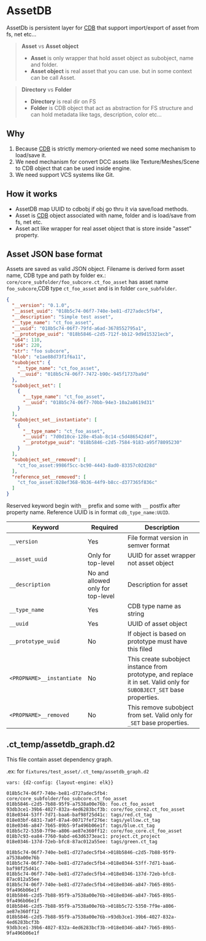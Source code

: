 # AssetDB

AssetDb is persistent layer for [CDB](cdb.md) that support import/export of asset from fs, net etc...


> **Asset** vs **Asset object**
>
> - **Asset** is only wrapper that hold asset object as subobject, name and folder.
> - **Asset object** is real asset that you can use. but in some context can be call Asset.

> **Directory** vs **Folder**
>
> - **Directory** is real dir on FS
> - **Folder** is CDB object that act as abstraction for FS structure and can hold metadata like tags, description,
    color etc...

## Why

1. Because [CDB](cdb.md) is strictly memory-oriented we need some mechanism to load/save it.
2. We need mechanism for convert DCC assets like Texture/Meshes/Scene to CDB object that can be used inside engine.
3. We need support VCS systems like Git.

## How it works

- AssetDB map UUID to cdbobj if obj go thru it via save/load methods.
- Asset is [CDB](cdb.md) object associated with name, folder and is load/save from fs, net etc.
- Asset act like wrapper for real asset object that is store inside "asset" property.

## Asset JSON base format

Assets are saved as valid JSON object. Filename is derived form asset name, CDB type and path by folder
ex.: `core/core_subfolder/foo_subcore.ct_foo_asset` has asset name `foo_subcore`,CDB type `ct_foo_asset` and is in
folder `core_subfolder`.

```JSON
{
  "__version": "0.1.0",
  "__asset_uuid": "018b5c74-06f7-740e-be81-d727adec5fb4",
  "__description": "Simple test asset",
  "__type_name": "ct_foo_asset",
  "__uuid": "018b5c74-06f7-79fd-a6ad-3678552795a1",
  "__prototype_uuid": "018b5846-c2d5-712f-bb12-9d9d15321ecb",
  "u64": 110,
  "i64": 220,
  "str": "foo subcore",
  "blob": "e1ae88d73f1f6a11",
  "subobject": {
    "__type_name": "ct_foo_asset",
    "__uuid": "018b5c74-06f7-7472-b90c-945f1737ba9d"
  },
  "subobject_set": [
    {
      "__type_name": "ct_foo_asset",
      "__uuid": "018b5c74-06f7-70bb-94e3-10a2a8619d31"
    }
  ],
  "subobject_set__instantiate": [
    {
      "__type_name": "ct_foo_asset",
      "__uuid": "7d0d10ce-128e-45ab-8c14-c5d486542d4f",
      "__prototype_uuid": "018b5846-c2d5-7584-9183-a95f78095230"
    }
  ],
  "subobject_set__removed": [
    "ct_foo_asset:9986f5cc-bc90-4443-8ad0-83357c02d28d"
  ],
  "reference_set__removed": [
    "ct_foo_asset:028ef368-9b36-44f9-b8cc-d377365f836c"
  ]
}
```

Reserved keyword begin with`__` prefix and some with `__` postfix after property name.
Reference UUID is in format `cdb_type_name:UUID`.

| Keyword                   | Required                          | Description                                                                                                           |
|---------------------------|-----------------------------------|-----------------------------------------------------------------------------------------------------------------------|
| `__version`               | Yes                               | File format version in semver format                                                                                  |
| `__asset_uuid`            | Only for top-level                | UUID for asset wrapper not asset object                                                                               |
| `__description`           | No and allowed only for top-level | Description for asset                                                                                                 |
| `__type_name`             | Yes                               | CDB type name as string                                                                                               |
| `__uuid`                  | Yes                               | UUID of asset object                                                                                                  |
| `__prototype_uuid`        | No                                | If object is based on prototype must have this filed                                                                  |
| `<PROPNAME>__instantiate` | No                                | This create subobject instance from prototype, and replace it in set. Valid only for `SUBOBJECT_SET` base properties. |
| `<PROPNAME>__removed`     | No                                | This remove subobject from set. Valid only for `_SET` base properties.                                                |

## .ct_temp/assetdb_graph.d2

This file contain asset dependency graph.

.ex: for ``fixtures/test_asset/.ct_temp/assetdb_graph.d2``

```d2
vars: {d2-config: {layout-engine: elk}}

018b5c74-06f7-740e-be81-d727adec5fb4: core/core_subfolder/foo_subcore.ct_foo_asset
018b5846-c2d5-7b88-95f9-a7538a00e76b: foo.ct_foo_asset
93db3ce1-39b6-4027-832a-4ed6283bcf3b: core/foo_core2.ct_foo_asset
018e0344-53ff-7d71-baa6-baf98f25d41c: tags/red.ct_tag
018e03bf-6831-7a0f-87a4-00717fef276e: tags/yellow.ct_tag
018e0346-a847-7b65-89b5-9fa496b06e1f: tags/blue.ct_tag
018b5c72-5350-7f9e-a806-ae87e360ff12: core/foo_core.ct_foo_asset
018b7c93-ea84-7760-9abd-e63d6373eac1: project.ct_project
018e0346-137d-72eb-bfc8-87ac012a55ee: tags/green.ct_tag

018b5c74-06f7-740e-be81-d727adec5fb4->018b5846-c2d5-7b88-95f9-a7538a00e76b
018b5c74-06f7-740e-be81-d727adec5fb4->018e0344-53ff-7d71-baa6-baf98f25d41c
018b5c74-06f7-740e-be81-d727adec5fb4->018e0346-137d-72eb-bfc8-87ac012a55ee
018b5c74-06f7-740e-be81-d727adec5fb4->018e0346-a847-7b65-89b5-9fa496b06e1f
018b5846-c2d5-7b88-95f9-a7538a00e76b->018e0346-a847-7b65-89b5-9fa496b06e1f
018b5846-c2d5-7b88-95f9-a7538a00e76b->018b5c72-5350-7f9e-a806-ae87e360ff12
018b5846-c2d5-7b88-95f9-a7538a00e76b->93db3ce1-39b6-4027-832a-4ed6283bcf3b
93db3ce1-39b6-4027-832a-4ed6283bcf3b->018e0346-a847-7b65-89b5-9fa496b06e1f
```